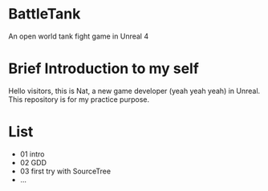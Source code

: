 # BattleTank
An open world tank fight game in Unreal 4

# Brief Introduction to my self
Hello visitors, this is Nat, a new game developer (yeah yeah yeah) in Unreal. This repository is for my practice purpose.

# List
* 01 intro
* 02 GDD
* 03 first try with SourceTree
* ...
